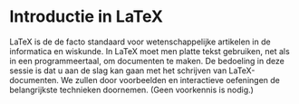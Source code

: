 # Introductie in LaTeX

LaTeX is de de facto standaard voor wetenschappelijke artikelen in de informatica en wiskunde. 
In LaTeX moet men platte tekst gebruiken, net als in een programmeertaal, om documenten te maken. 
De bedoeling in deze sessie is dat u aan de slag kan gaan met het schrijven van LaTeX-documenten. 
We zullen door voorbeelden en interactieve oefeningen de belangrijkste technieken doornemen. (Geen voorkennis is nodig.)
